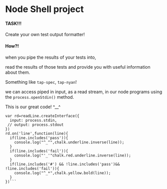 # Node Shell project

#### TASK!!!

Create your own test output formatter!

#### How?!
when you pipe the results of your tests into,

  read the results of those tests and provide you with useful information about them.

  Something like `tap-spec`, `tap-nyan`!

  we can access piped in input, as a read stream, in our node programs using the `process.openStdin()` method.

  This is our great code! ^__^

```var readLine = require('readline');
var rd=readLine.createInterface({
  input: process.stdin,
 // output: process.stdout
})
rd.on('line',function(line){
  if(line.includes('pass')){
    console.log("^_^",chalk.underline.inverse(line));
  }
  if(line.includes('fail')){
    console.log("'_'"chalk.red.underline.inverse(line));
  }
  if(line.includes('#') && !line.includes('pass')&& !line.includes('fail')){
    console.log("^_*",chalk.yellow.bold(line));
  }
})```
